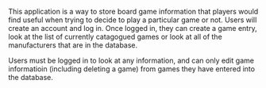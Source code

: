 This application is a way to store board game information that players would find useful when trying to decide to play a particular game or not.  Users will create an account and log in.  Once logged in, they can create a game entry, look at the list of currently catagogued games or look at all of the manufacturers that are in the database.  

Users must be logged in to look at any information, and can only edit game informatioin (including deleting a game) from games they have entered into the database.  
